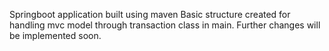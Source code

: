 Springboot application built using maven
Basic structure created for handling mvc model through transaction class in main.
Further changes will be implemented soon.
